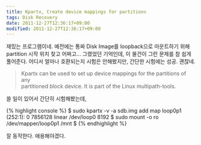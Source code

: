 ```yaml
---
title: Kpartx, Create device mappings for partitions
tags: Disk Recovery
date: 2011-12-27T12:36:17+09:00
modified: 2011-12-27T12:36:17+09:00
---
```

재밌는 프로그램이네. 예전에는 통짜 Disk Image를 loopback으로 마운트하기
위해 partition 시작 위치 찾고 어쩌고... 그랬었던 기억인데, 이 물건이
그런 문제를 참 쉽게 풀어준다. 어디서 얼마나 호환되는지 시험은 안해봤지만,
간단한 시험에는 성공. 괜찮네.

> Kpartx can be used to set up device mappings for the partitions of any  
> partitioned block device. It is part of the Linux multipath-tools.

쓸 일이 있어서 간단히 시험해봤는데,

{% highlight console %}
$ sudo kpartx -v -a sdb.img
add map loop0p1 (252:1): 0 7856128 linear /dev/loop0 8192
$ sudo mount -o ro /dev/mapper/loop0p1 /mnt
$
{% endhighlight %}

잘 동작한다. 애용해야겠다.

